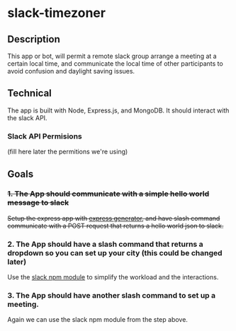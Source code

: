 # slack-timezoner
## Description
This app or bot, will permit a remote slack group arrange a meeting at a certain local time, and communicate the local time of other participants to avoid confusion and daylight saving issues. 

## Technical
The app is built with Node, Express.js, and MongoDB. It should interact with the slack API.
### Slack API Permisions
(fill here later the permitions we're using)

## Goals
### ~~1. The App should communicate with a simple hello world message to slack~~
~~Setup the express app with [express generator](https://expressjs.com/en/starter/generator.html), and have slash command communicate with a POST request that returns a hello world json to slack.~~
### 2. The App should have a slash command that returns a dropdown so you can set up your city (this could be changed later)
Use the [slack npm module](https://www.npmjs.com/package/slack) to simplify the workload and the interactions. 
### 3. The App should have another slash command to set up a meeting. 
Again we can use the slack npm module from the step above. 
